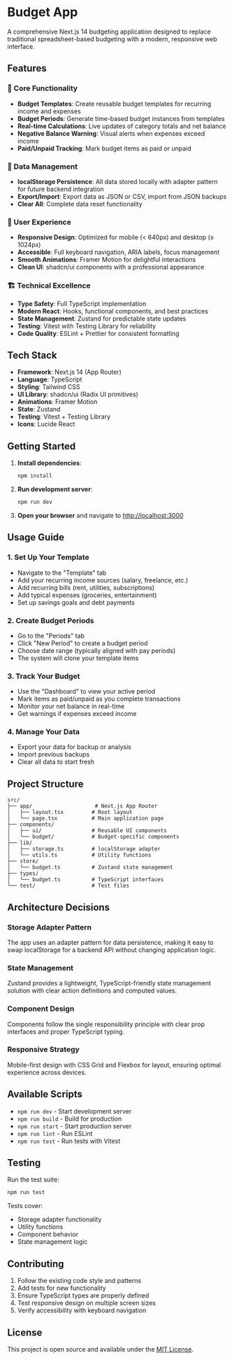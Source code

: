 # Budget App

A comprehensive Next.js 14 budgeting application designed to replace traditional spreadsheet-based budgeting with a modern, responsive web interface.

## Features

### 🎯 Core Functionality
- **Budget Templates**: Create reusable budget templates for recurring income and expenses
- **Budget Periods**: Generate time-based budget instances from templates
- **Real-time Calculations**: Live updates of category totals and net balance
- **Negative Balance Warning**: Visual alerts when expenses exceed income
- **Paid/Unpaid Tracking**: Mark budget items as paid or unpaid

### 💾 Data Management
- **localStorage Persistence**: All data stored locally with adapter pattern for future backend integration
- **Export/Import**: Export data as JSON or CSV, import from JSON backups
- **Clear All**: Complete data reset functionality

### 📱 User Experience
- **Responsive Design**: Optimized for mobile (< 640px) and desktop (≥ 1024px)
- **Accessible**: Full keyboard navigation, ARIA labels, focus management
- **Smooth Animations**: Framer Motion for delightful interactions
- **Clean UI**: shadcn/ui components with a professional appearance

### 🏗️ Technical Excellence
- **Type Safety**: Full TypeScript implementation
- **Modern React**: Hooks, functional components, and best practices
- **State Management**: Zustand for predictable state updates
- **Testing**: Vitest with Testing Library for reliability
- **Code Quality**: ESLint + Prettier for consistent formatting

## Tech Stack

- **Framework**: Next.js 14 (App Router)
- **Language**: TypeScript
- **Styling**: Tailwind CSS
- **UI Library**: shadcn/ui (Radix UI primitives)
- **Animations**: Framer Motion
- **State**: Zustand
- **Testing**: Vitest + Testing Library
- **Icons**: Lucide React

## Getting Started

1. **Install dependencies**:
   ```bash
   npm install
   ```

2. **Run development server**:
   ```bash
   npm run dev
   ```

3. **Open your browser** and navigate to [http://localhost:3000](http://localhost:3000)

## Usage Guide

### 1. Set Up Your Template
- Navigate to the "Template" tab
- Add your recurring income sources (salary, freelance, etc.)
- Add recurring bills (rent, utilities, subscriptions)
- Add typical expenses (groceries, entertainment)
- Set up savings goals and debt payments

### 2. Create Budget Periods
- Go to the "Periods" tab
- Click "New Period" to create a budget period
- Choose date range (typically aligned with pay periods)
- The system will clone your template items

### 3. Track Your Budget
- Use the "Dashboard" to view your active period
- Mark items as paid/unpaid as you complete transactions
- Monitor your net balance in real-time
- Get warnings if expenses exceed income

### 4. Manage Your Data
- Export your data for backup or analysis
- Import previous backups
- Clear all data to start fresh

## Project Structure

```
src/
├── app/                    # Next.js App Router
│   ├── layout.tsx         # Root layout
│   └── page.tsx           # Main application page
├── components/
│   ├── ui/                # Reusable UI components
│   └── budget/            # Budget-specific components
├── lib/
│   ├── storage.ts         # localStorage adapter
│   └── utils.ts           # Utility functions
├── store/
│   └── budget.ts          # Zustand state management
├── types/
│   └── budget.ts          # TypeScript interfaces
└── test/                  # Test files
```

## Architecture Decisions

### Storage Adapter Pattern
The app uses an adapter pattern for data persistence, making it easy to swap localStorage for a backend API without changing application logic.

### State Management
Zustand provides a lightweight, TypeScript-friendly state management solution with clear action definitions and computed values.

### Component Design
Components follow the single responsibility principle with clear prop interfaces and proper TypeScript typing.

### Responsive Strategy
Mobile-first design with CSS Grid and Flexbox for layout, ensuring optimal experience across devices.

## Available Scripts

- `npm run dev` - Start development server
- `npm run build` - Build for production
- `npm run start` - Start production server
- `npm run lint` - Run ESLint
- `npm run test` - Run tests with Vitest

## Testing

Run the test suite:
```bash
npm run test
```

Tests cover:
- Storage adapter functionality
- Utility functions
- Component behavior
- State management logic

## Contributing

1. Follow the existing code style and patterns
2. Add tests for new functionality
3. Ensure TypeScript types are properly defined
4. Test responsive design on multiple screen sizes
5. Verify accessibility with keyboard navigation

## License

This project is open source and available under the [MIT License](LICENSE).
